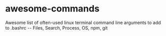 # awesome-commands
Awesome list of often-used linux terminal command line arguments to add to .bashrc -- Files, Search, Process, OS, npm, git

